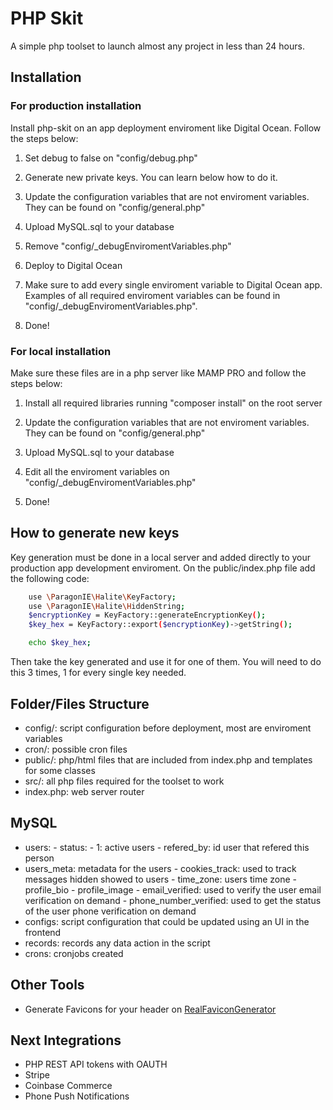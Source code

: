 # PHP Skit

A simple php toolset to launch almost any project in less than 24 hours.

## Installation

### For production installation

Install php-skit on an app deployment enviroment like Digital Ocean. Follow the steps below:

1. Set debug to false on "config/debug.php"

2. Generate new private keys. You can learn below how to do it.

3. Update the configuration variables that are not enviroment variables. They can be found on "config/general.php"

4. Upload MySQL.sql to your database 

5. Remove "config/_debugEnviromentVariables.php"

6. Deploy to Digital Ocean

7. Make sure to add every single enviroment variable to Digital Ocean app. Examples of all required enviroment variables can be found in "config/_debugEnviromentVariables.php".

8. Done!

### For local installation

Make sure these files are in a php server like MAMP PRO and follow the steps below:

1. Install all required libraries running "composer install" on the root server

2. Update the configuration variables that are not enviroment variables. They can be found on "config/general.php"

3. Upload MySQL.sql to your database

4. Edit all the enviroment variables on "config/_debugEnviromentVariables.php"

5. Done!

## How to generate new keys

Key generation must be done in a local server and added directly to your production app development enviroment. On the public/index.php file add the following code:

```bash
    use \ParagonIE\Halite\KeyFactory;
    use \ParagonIE\Halite\HiddenString;
    $encryptionKey = KeyFactory::generateEncryptionKey();
    $key_hex = KeyFactory::export($encryptionKey)->getString();

    echo $key_hex;
```

Then take the key generated and use it for one of them. You will need to do this 3 times, 1 for every single key needed.

## Folder/Files Structure

- config/: script configuration before deployment, most are enviroment variables
- cron/: possible cron files
- public/: php/html files that are included from index.php and templates for some classes
- src/: all php files required for the toolset to work
- index.php: web server router

## MySQL

- users:
        - status:
                - 1: active users
        - refered_by: id user that refered this person
- users_meta: metadata for the users
        - cookies_track: used to track messages hidden showed to users
        - time_zone: users time zone
        - profile_bio
        - profile_image
        - email_verified: used to verify the user email verification on demand
        - phone_number_verified: used to get the status of the user phone verification on demand
- configs: script configuration that could be updated using an UI in the frontend
- records: records any data action in the script
- crons: cronjobs created

## Other Tools

- Generate Favicons for your header on [RealFaviconGenerator](https://realfavicongenerator.net/)

## Next Integrations

- PHP REST API tokens with OAUTH
- Stripe
- Coinbase Commerce
- Phone Push Notifications